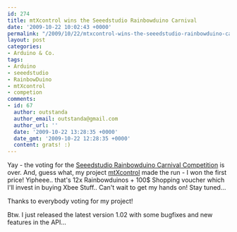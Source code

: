 ```yaml
---
id: 274
title: mtXcontrol wins the Seeedstudio Rainbowduino Carnival
date: '2009-10-22 10:02:43 +0000'
permalink: "/2009/10/22/mtxcontrol-wins-the-seeedstudio-rainbowduino-carnival/"
layout: post
categories:
- Arduino & Co.
tags:
- Arduino
- seeedstudio
- RainbowDuino
- mtXcontrol
- competion
comments:
- id: 67
  author: outstanda
  author_email: outstanda@gmail.com
  author_url: ''
  date: '2009-10-22 13:28:35 +0000'
  date_gmt: '2009-10-22 12:28:35 +0000'
  content: grats! :)
---
```

Yay - the voting for the [Seeedstudio Rainbowduino Carnival Competition](http://www.seeedstudio.com/forum/viewforum.php?f=11) is over. And, guess what, my project [mtXcontrol](http://www.rngtng.com/mtXcontrol) made the run - I won the first price! Yipheee.. that's 12x Rainbowduinos + 100$ Shopping voucher which I'll invest in buying Xbee Stuff.. Can't wait to get my hands on! Stay tuned...

Thanks to everybody voting for my project!

Btw. I just released the latest version 1.02 with some bugfixes and new features in the API...